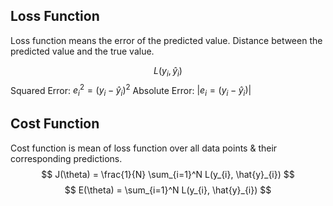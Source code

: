 ## Loss Function
Loss function means the error of the predicted value.
Distance between the predicted value and the true value.

$$
L(y_{i}, \hat{y}_{i})
$$
Squared Error: $e_{i}^2 = (y_{i} - \hat{y}_{i})^2$
Absolute Error: $|e_{i} = (y_{i} - \hat{y}_{i})|$

## Cost Function
Cost function is mean of loss function over all data points & their corresponding predictions.
$$
J(\theta) = \frac{1}{N} \sum_{i=1}^N L(y_{i}, \hat{y}_{i})
$$
$$
E(\theta) = \sum_{i=1}^N L(y_{i}, \hat{y}_{i})
$$
